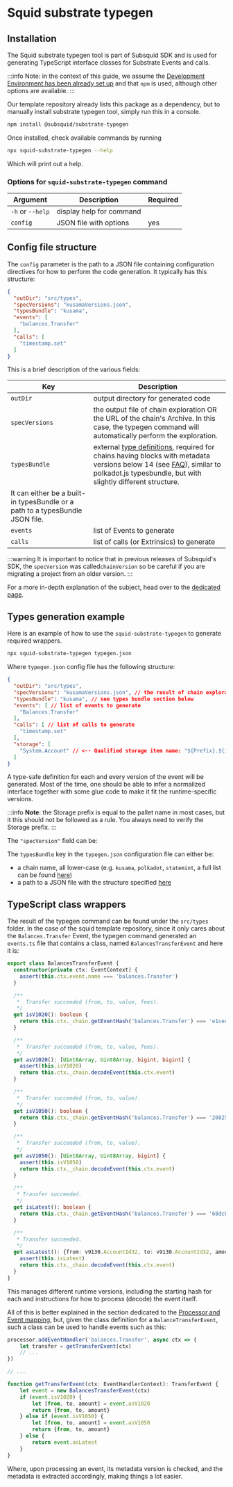 # Squid substrate typegen

## Installation

The Squid substrate typegen tool is part of Subsquid SDK and is used for generating TypeScript interface classes for Substrate Events and calls.

:::info
Note: in the context of this guide, we assume the [Development Environment has been already set up](../../../tutorials/development-environment-set-up.md) and that `npm` is used, although other options are available.
:::

Our template repository already lists this package as a dependency, but to manually install substrate typegen tool, simply run this in a console.&#x20;

```bash
npm install @subsquid/substrate-typegen
```

Once installed, check available commands by running&#x20;

```bash
npx squid-substrate-typegen --help
```

Which will print out a help.

### Options for `squid-substrate-typegen` command

| Argument         | Description              | Required |
| ---------------- | ------------------------ | -------- |
| `-h` or `--help` | display help for command |          |
| `config`         | JSON file with options   | yes      |

## Config file structure

The `config` parameter is the path to a JSON file containing configuration directives for how to perform the code generation. It typically has this structure:

```json
{
  "outDir": "src/types", 
  "specVersions": "kusamaVersions.json", 
  "typesBundle": "kusama",
  "events": [ 
    "balances.Transfer"
  ],
  "calls": [ 
    "timestamp.set"
  ]
}
```

This is a brief description of the various fields:

| Key            | Description                                                                                                                                                                                                                                                                                                                                                                                                          |
| -------------- | -------------------------------------------------------------------------------------------------------------------------------------------------------------------------------------------------------------------------------------------------------------------------------------------------------------------------------------------------------------------------------------------------------------------- |
| `outDir`       | output directory for generated code                                                                                                                                                                                                                                                                                                                                                                                  |
| `specVersions` | the output file of chain exploration OR the URL of the chain's Archive. In this case, the typegen command will automatically perform the exploration.                                                                                                                                                                                                                                                                |
| `typesBundle`  | external [type definitions](https://polkadot.js.org/docs/api/start/types.extend), required for chains having blocks with metadata versions below 14 (see [FAQ](/docs/support/where-do-i-get-a-type-bundle-for-my-chain.md)), similar to polkadot.js typesbundle, but with slightly different structure.
It can either be a built-in typesBundle or a path to a typesBundle JSON file. |
| `events`       | list of Events to generate                                                                                                                                                                                                                                                                                                                                                                                           |
| `calls`        | list of calls (or Extrinsics) to generate                                                                                                                                                                                                                                                                                                                                                                            |

:::warning
It is important to notice that in previous releases of Subsquid's SDK, the  `specVersion` was called`chainVersion` so be careful if you are migrating a project from an older version.&#x20;
:::

For a more in-depth explanation of the subject, head over to the [dedicated page](./).

## Types generation example

Here is an example of how to use the `squid-substrate-typegen` to generate required wrappers.

```bash
npx squid-substrate-typegen typegen.json
```

Where `typegen.json` config file has the following structure:

```json
{
  "outDir": "src/types",
  "specVersions": "kusamaVersions.json", // the result of chain exploration
  "typesBundle": "kusama", // see types bundle section below
  "events": [ // list of events to generate
    "Balances.Transfer"
  ],
  "calls": [ // list of calls to generate
    "timestamp.set"
  ],
  "storage": [
    "System.Account" // <-- Qualified storage item name: "${Prefix}.${item}"
  ]
}
```

A type-safe definition for each and every version of the event will be generated. Most of the time, one should be able to infer a normalized interface together with some glue code to make it fit the runtime-specific versions.

:::info
**Note**: the Storage prefix is equal to the pallet name in most cases, but it this should not be followed as a rule. You always need to verify the Storage prefix.
:::

The `"specVersion"` field can be:



The `typesBundle` key in the `typegen.json` configuration file can either be:

* a chain name, all lower-case (e.g. `kusama`, `polkadot`, `statemint`, a full list can be found [here](https://github.com/subsquid/squid/tree/master/substrate-metadata/src/old/definitions))
* a path to a JSON file with the structure specified [here](../../../support/where-do-i-get-a-type-bundle-for-my-chain.md)

## TypeScript class wrappers

The result of the typegen command can be found under the `src/types` folder. In the case of the squid template repository, since it only cares about the `Balances.Transfer` Event, the typegen command generated an `events.ts` file that contains a class, named `BalancesTransferEvent` and here it is:

```typescript
export class BalancesTransferEvent {
  constructor(private ctx: EventContext) {
    assert(this.ctx.event.name === 'balances.Transfer')
  }

  /**
   *  Transfer succeeded (from, to, value, fees).
   */
  get isV1020(): boolean {
    return this.ctx._chain.getEventHash('balances.Transfer') === 'e1ceec345fa4674275d2608b64d810ecec8e9c26719985db4998568cfcafa72b'
  }

  /**
   *  Transfer succeeded (from, to, value, fees).
   */
  get asV1020(): [Uint8Array, Uint8Array, bigint, bigint] {
    assert(this.isV1020)
    return this.ctx._chain.decodeEvent(this.ctx.event)
  }

  /**
   *  Transfer succeeded (from, to, value).
   */
  get isV1050(): boolean {
    return this.ctx._chain.getEventHash('balances.Transfer') === '2082574713e816229f596f97b58d3debbdea4b002607df469a619e037cc11120'
  }

  /**
   *  Transfer succeeded (from, to, value).
   */
  get asV1050(): [Uint8Array, Uint8Array, bigint] {
    assert(this.isV1050)
    return this.ctx._chain.decodeEvent(this.ctx.event)
  }

  /**
   * Transfer succeeded.
   */
  get isLatest(): boolean {
    return this.ctx._chain.getEventHash('balances.Transfer') === '68dcb27fbf3d9279c1115ef6dd9d30a3852b23d8e91c1881acd12563a212512d'
  }

  /**
   * Transfer succeeded.
   */
  get asLatest(): {from: v9130.AccountId32, to: v9130.AccountId32, amount: bigint} {
    assert(this.isLatest)
    return this.ctx._chain.decodeEvent(this.ctx.event)
  }
}
```

This manages different runtime versions, including the starting hash for each and instructions for how to process (decode) the event itself.

All of this is better explained in the section dedicated to the [Processor and Event mapping](/docs/develop-a-squid/squid-processor), but, given the class definition for a `BalanceTransferEvent`, such a class can be used to handle events such as this:

```typescript
processor.addEventHandler('balances.Transfer', async ctx => {
    let transfer = getTransferEvent(ctx)
    // ...
})

// ...

function getTransferEvent(ctx: EventHandlerContext): TransferEvent {
    let event = new BalancesTransferEvent(ctx)
    if (event.isV1020) {
        let [from, to, amount] = event.asV1020
        return {from, to, amount}
    } else if (event.isV1050) {
        let [from, to, amount] = event.asV1050
        return {from, to, amount}
    } else {
        return event.asLatest
    }
}
```

Where, upon processing an event, its metadata version is checked, and the metadata is extracted accordingly, making things a lot easier.
